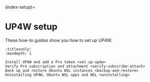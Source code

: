 (index-setup)=

# UP4W setup

These how-to guides show you how to set up UP4W.

```{toctree}
:titlesonly:
:maxdepth: 1

Install UP4W and add a Pro token <set-up-up4w>
Verify Pro subscription and attachment <verify-subscribe-attach>
Back up and restore Ubuntu WSL instances <backup-and-restore>
Uninstalling UP4W, Ubuntu WSL apps and WSL <uninstalling>
```

